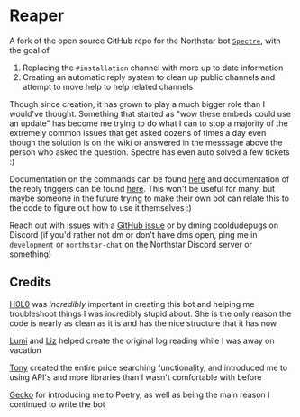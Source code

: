 # Reaper
A fork of the open source GitHub repo for the Northstar bot [`Spectre`](https://github.com/itscynxx/Spectre/), with the goal of 

1. Replacing the `#installation` channel with more up to date information 
2. Creating an automatic reply system to clean up public channels and attempt to move help to help related channels

Though since creation, it has grown to play a much bigger role than I would've thought. Something that started as "wow these embeds could use an update" has become me trying to do what I can to stop a majority of the extremely common issues that get asked dozens of times a day even though the solution is on the wiki or answered in the messsage above the person who asked the question. Spectre has even auto solved a few tickets :)

Documentation on the commands can be found [here](https://github.com/itscynxx/Spectre/wiki) and documentation of the reply triggers can be found [here](https://github.com/itscynxx/Spectre/wiki/Replies). This won't be useful for many, but maybe someone in the future trying to make their own bot can relate this to the code to figure out how to use it themselves :)

Reach out with issues with a [GitHub issue](https://github.com/itscynxx/Spectre/issues) or by dming cooldudepugs on Discord (if you'd rather not dm or don't have dms open, ping me in `development` or `northstar-chat` on the Northstar Discord server or something)

## Credits

[H0L0](https://github.com/H0L0theBard) was _incredibly_ important in creating this bot and helping me troubleshoot things I was incredibly stupid about. She is the only reason the code is nearly as clean as it is and has the nice structure that it has now

[Lumi](https://github.com/LumiKattlin) and [Liz](https://github.com/stygia-dev) helped create the original log reading while I was away on vacation

[Tony](https://github.com/cyrv6737) created the entire price searching functionality, and introduced me to using API's and more libraries than I wasn't comfortable with before

[Gecko](https://github.com/GeckoEidechse) for introducing me to Poetry, as well as being the main reason I continued to write the bot
